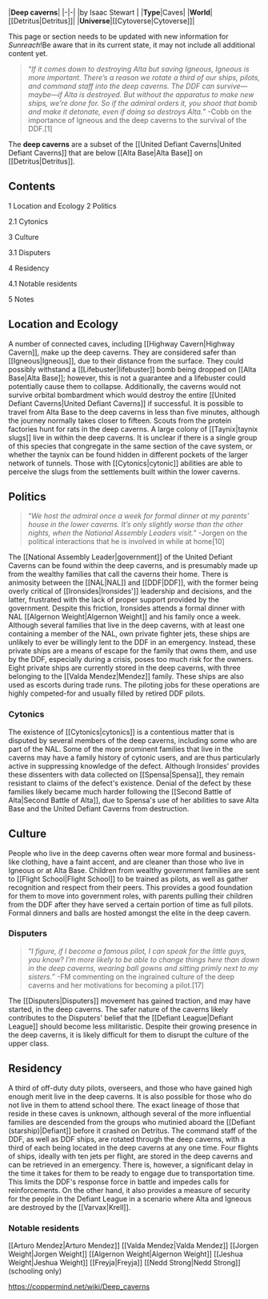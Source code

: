 |**Deep caverns**|
|-|-|
|by  Isaac Stewart |
|**Type**|Caves|
|**World**|[[Detritus\|Detritus]]|
|**Universe**|[[Cytoverse\|Cytoverse]]|

This page or section needs to be updated with new information for *Sunreach*!Be aware that in its current state, it may not include all additional content yet.

>“*If it comes down to destroying Alta but saving Igneous, Igneous is more important. There’s a reason we rotate a third of our ships, pilots, and command staff into the deep caverns. The DDF can survive—maybe—if Alta is destroyed. But without the apparatus to make new ships, we’re done for. So if the admiral orders it, you shoot that bomb and make it detonate, even if doing so destroys Alta.*”
\-Cobb on the importance of Igneous and the deep caverns to the survival of the DDF.[1]


The **deep caverns** are a subset of the [[United Defiant Caverns\|United Defiant Caverns]] that are below [[Alta Base\|Alta Base]] on [[Detritus\|Detritus]].

## Contents

1 Location and Ecology
2 Politics

2.1 Cytonics


3 Culture

3.1 Disputers


4 Residency

4.1 Notable residents


5 Notes


## Location and Ecology
A number of connected caves, including [[Highway Cavern\|Highway Cavern]], make up the deep caverns. They are considered safer than [[Igneous\|Igneous]], due to their distance from the surface. They could possibly withstand a [[Lifebuster\|lifebuster]] bomb being dropped on [[Alta Base\|Alta Base]]; however, this is not a guarantee and a lifebuster could potentially cause them to collapse. Additionally, the caverns would not survive orbital bombardment which would destroy the entire [[United Defiant Caverns\|United Defiant Caverns]] if successful.
It is possible to travel from Alta Base to the deep caverns in less than five minutes, although the journey normally takes closer to fifteen. Scouts from the protein factories hunt for rats in the deep caverns.
A large colony of [[Taynix\|taynix slugs]] live in within the deep caverns. It is unclear if there is a single group of this species that congregate in the same section of the cave system, or whether the taynix can be found hidden in different pockets of the larger network of tunnels. Those with [[Cytonics\|cytonic]] abilities are able to perceive the slugs from the settlements built within the lower caverns.

## Politics
>“*We host the admiral once a week for formal dinner at my parents’ house in the lower caverns. It’s only slightly worse than the other nights, when the National Assembly Leaders visit.*”
\-Jorgen on the political interactions that he is involved in while at home[10]

The [[National Assembly Leader\|government]] of the United Defiant Caverns can be found within the deep caverns, and is presumably made up from the wealthy families that call the caverns their home. There is animosity between the [[NAL\|NAL]] and [[DDF\|DDF]], with the former being overly critical of [[Ironsides\|Ironsides']] leadership and decisions, and the latter, frustrated with the lack of proper support provided by the government. Despite this friction, Ironsides attends a formal dinner with NAL [[Algernon Weight\|Algernon Weight]] and his family once a week.
Although several families that live in the deep caverns, with at least one containing a member of the NAL, own private fighter jets, these ships are unlikely to ever be willingly lent to the DDF in an emergency. Instead, these private ships are a means of escape for the family that owns them, and use by the DDF, especially during a crisis, poses too much risk for the owners. Eight private ships are currently stored in the deep caverns, with three belonging to the [[Valda Mendez\|Mendez]] family. These ships are also used as escorts during trade runs. The piloting jobs for these operations are highly competed-for and usually filled by retired DDF pilots.

### Cytonics
The existence of [[Cytonics\|cytonics]] is a contentious matter that is disputed by several members of the deep caverns, including some who are part of the NAL. Some of the more prominent families that live in the caverns may have a family history of cytonic users, and are thus particularly active in suppressing knowledge of the defect. Although Ironsides' provides these dissenters with data collected on [[Spensa\|Spensa]], they remain resistant to claims of the defect's existence. Denial of the defect by these families likely became much harder following the [[Second Battle of Alta\|Second Battle of Alta]], due to Spensa's use of her abilities to save Alta Base and the United Defiant Caverns from destruction.

## Culture
People who live in the deep caverns often wear more formal and business-like clothing, have a faint accent, and are cleaner than those who live in Igneous or at Alta Base. Children from wealthy government families are sent to [[Flight School\|Flight School]] to be trained as pilots, as well as gather recognition and respect from their peers. This provides a good foundation for them to move into government roles, with parents pulling their children from the DDF after they have served a certain portion of time as full pilots.
Formal dinners and balls are hosted amongst the elite in the deep cavern.

### Disputers
>“*I figure, if I become a famous pilot, I can speak for the little guys, you know? I’m more likely to be able to change things here than down in the deep caverns, wearing ball gowns and sitting primly next to my sisters.*”
\-FM commenting on the ingrained culture of the deep caverns and her motivations for becoming a pilot.[17]


The [[Disputers\|Disputers]] movement has gained traction, and may have started, in the deep caverns. The safer nature of the caverns likely contributes to the Disputers' belief that the [[Defiant League\|Defiant League]] should become less militaristic. Despite their growing presence in the deep caverns, it is likely difficult for them to disrupt the culture of the upper class.

## Residency
A third of off-duty duty pilots, overseers, and those who have gained high enough merit live in the deep caverns. It is also possible for those who do not live in them to attend school there. The exact lineage of those that reside in these caves is unknown, although several of the more influential families are descended from the groups who mutinied aboard the [[Defiant (starship)\|Defiant]] before it crashed on Detritus.
The command staff of the DDF, as well as DDF ships, are rotated through the deep caverns, with a third of each being located in the deep caverns at any one time. Four flights of ships, ideally with ten jets per flight, are stored in the deep caverns and can be retrieved in an emergency. There is, however, a significant delay in the time it takes for them to be ready to engage due to transportation time. This limits the DDF's response force in battle and impedes calls for reinforcements. On the other hand, it also provides a measure of security for the people in the Defiant League in a scenario where Alta and Igneous are destroyed by the [[Varvax\|Krell]].

### Notable residents

[[Arturo Mendez\|Arturo Mendez]]
[[Valda Mendez\|Valda Mendez]]
[[Jorgen Weight\|Jorgen Weight]]
[[Algernon Weight\|Algernon Weight]]
[[Jeshua Weight\|Jeshua Weight]]
[[Freyja\|Freyja]]
[[Nedd Strong\|Nedd Strong]] (schooling only)



https://coppermind.net/wiki/Deep_caverns